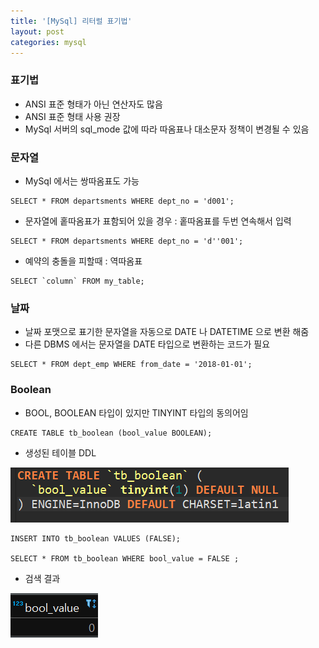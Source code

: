 ```yaml
---
title: '[MySql] 리터럴 표기법'
layout: post
categories: mysql
---
```


### 표기법
- ANSI 표준 형태가 아닌 연산자도 많음  
- ANSI 표준 형태 사용 권장
- MySql 서버의 sql_mode 값에 따라 따옴표나 대소문자 정책이 변경될 수 있음

### 문자열
- MySql 에서는 쌍따옴표도 가능

```mysql
SELECT * FROM departsments WHERE dept_no = 'd001';
```
- 문자열에 홑따옴표가 표함되어 있을 경우 : 홑따옴표를 두번 연속해서 입력

```mysql
SELECT * FROM departsments WHERE dept_no = 'd''001';
```
- 예약의 충돌을 피할때 : 역따옴표

```mysql
SELECT `column` FROM my_table;
```

### 날짜
- 날짜 포맷으로 표기한 문자열을 자동으로 DATE 나 DATETIME 으로 변환 해줌
- 다른 DBMS 에서는 문자열을 DATE 타입으로 변환하는 코드가 필요

```mysql
SELECT * FROM dept_emp WHERE from_date = '2018-01-01';
```

### Boolean
- BOOL, BOOLEAN 타입이 있지만 TINYINT 타입의 동의어임

```mysql
CREATE TABLE tb_boolean (bool_value BOOLEAN);
```
- 생성된 테이블 DDL

![1](/asset/image/mysql/2016010501.png)

```mysql
INSERT INTO tb_boolean VALUES (FALSE);

SELECT * FROM tb_boolean WHERE bool_value = FALSE ;
```
- 검색 결과

![2](/asset/image/mysql/2016010502.png)
